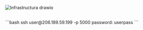 ![Infrastructura drawio](https://user-images.githubusercontent.com/93029180/208929225-0254198d-11f2-4ecf-8048-947d9a5444fe.svg)

<br/>
```bash
ssh user@206.189.59.199 -p 5000
password: userpass
```
